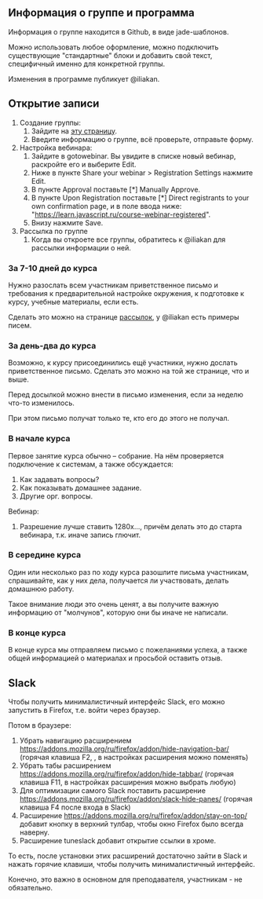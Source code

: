 <!--
db.users.update({
  email: 'i.burlak@javascript.ru'
}, {
  $addToSet: {
    roles: ['teacher'],
    profileTabsEnabled: ["courses"]
  },
  $set: {
    teacherEmail: 'i.burlak@javascript.ru',
    gotowebinar: {
      "access_token":"DRrhzuOALSoiw5gb3E5DHqsvAEYa",
      "expires_in":"30758399",
      "refresh_token":"4AZAXiIKTwqogsq2L8rMPrVEPWC1l2pB",
      "organizer_key":"5923420260454135045",
      "account_key":"7260052565876307205",
      "account_type":"",
      "firstName":"Ilya",
      "lastName":"Burlak",
      "email":"i.burlak@javascript.ru",
      "platform":"GLOBAL",
      "version":"2"
    }
 }
})
 - У юзера преподавателя:
   - roles: ["teacher"]
   - profileTabsEnabled: ["courses"]
   - teacherEmail: my@email.com - в отличие от email (скрытый email аккаунта) и publicEmail (публичный в профиле), этот email для коммуникации по курсам, публикуется для курсантов.
   - isTeacherFrontpage: true - для преподавателя, который давно ведёт курсы
   - gotowebinar - данные gotowebinar-организатора
 - Для получения данных gotowebinar, от имени юзера зайти на:
   - https://api.citrixonline.com/oauth/authorize?client_id=5Ven6FoiKXuDfNWYroB95v2xWYJqlFfT
   - с полученным кодом (заменить его в конце строки ниже):
     curl -X POST -H "Accept:application/json" -H "Content-Type: application/x-www-form-urlencoded" "https://api.citrixonline.com/oauth/access_token" -d 'grant_type=authorization_code&client_id=5Ven6FoiKXuDfNWYroB95v2xWYJqlFfT&code=КОД'
   - JSON-результат в свойство юзера gotowebinar
 - В коллекции courseTeacher должна быть запись о курсе, который он ведёт
 - На https://global.gotowebinar.com, go to Settings > Recording tab and select "Save recordings online (beta)".
-->

## Информация о группе и программа

Информация о группе находится в Github, в виде jade-шаблонов.

Можно использовать любое оформление, можно подключить существующие "стандартные" блоки и добавить свой текст, специфичный именно для конкретной группы.

Изменения в программе публикует @iliakan.

## Открытие записи

1. Создание группы:
    1. Зайдите на [эту страницу](/courses/teacher/group-create).
    2. Введите информацию о группе, всё проверьте, отправьте форму.
2. Настройка вебинара:
    1. Зайдите в gotowebinar. Вы увидите в списке новый вебинар, раскройте его и выберите Edit.
    2. Ниже в пункте Share your webinar > Registration Settings нажмите Edit.
    3. В пункте Approval поставьте [*] Manually Approve.
    4. В пункте Upon Registration поставьте [*] Direct registrants to your own confirmation page, и в поле ввода ниже: "https://learn.javascript.ru/course-webinar-registered".
    5. Внизу нажмите Save.
3. Рассылка по группе
    1. Когда вы откроете все группы, обратитесь к @iliakan для рассылки информации о ней.

### За 7-10 дней до курса

Нужно разослать всем участникам приветственное письмо и требования к предварительной настройке окружения,
к подготовке к курсу, учебные материалы, если есть.

Сделать это можно на странице [рассылок](/newsletter/admin/newsletter-releases), у @iliakan есть примеры писем.

### За день-два до курса

Возможно, к курсу присоединились ещё участники, нужно дослать приветственное письмо. Сделать это можно на той же странице, что и выше.

Перед досылкой можно внести в письмо изменения, если за неделю что-то изменилось.

При этом письмо получат только те, кто его до этого не получал.

### В начале курса

Первое занятие курса обычно – собрание. На нём проверяется подключение к системам, а также обсуждается:

1. Как задавать вопросы?
2. Как показывать домашнее задание.
3. Другие орг. вопросы.

Вебинар:

1. Разрешение лучше ставить 1280x..., причём делать это до старта вебинара, т.к. иначе запись глючит.

### В середине курса

Один или несколько раз по ходу курса разошлите письма участникам, спрашивайте, как у них дела, получается ли участвовать, делать домашнюю работу.

Такое внимание люди это очень ценят, а вы получите важную информацию от "молчунов", которую они бы иначе не написали.

### В конце курса

В конце курса мы отправляем письмо с пожеланиями успеха, а также общей информацией о материалах и просьбой оставить отзыв.

## Slack

Чтобы получить минималистичный интерфейс Slack, его можно запустить в Firefox, т.е. войти через браузер.

Потом в браузере:

1. Убрать навигацию расширением <https://addons.mozilla.org/ru/firefox/addon/hide-navigation-bar/> (горячая клавиша F2, , в настройках расширения можно поменять)
2. Убрать табы расширением <https://addons.mozilla.org/ru/firefox/addon/hide-tabbar/> (горячая клавиша F11, в настройках расширения можно выбрать любую)
3. Для оптимизации самого Slack поставить расширение <https://addons.mozilla.org/ru/firefox/addon/slack-hide-panes/> (горячая клавиша F4 после входа в Slack)
4. Расширение <https://addons.mozilla.org/ru/firefox/addon/stay-on-top/> добавит кнопку в верхний тулбар, чтобы окно Firefox было всегда наверну.
5. Расширение tuneslack добавит открытие ссылки в хроме.

То есть, после установки этих расширений достаточно зайти в Slack и нажать горячие клавиши, чтобы получить минималистичный интерфейс.

Конечно, это важно в основном для преподавателя, участникам - не обязательно.

